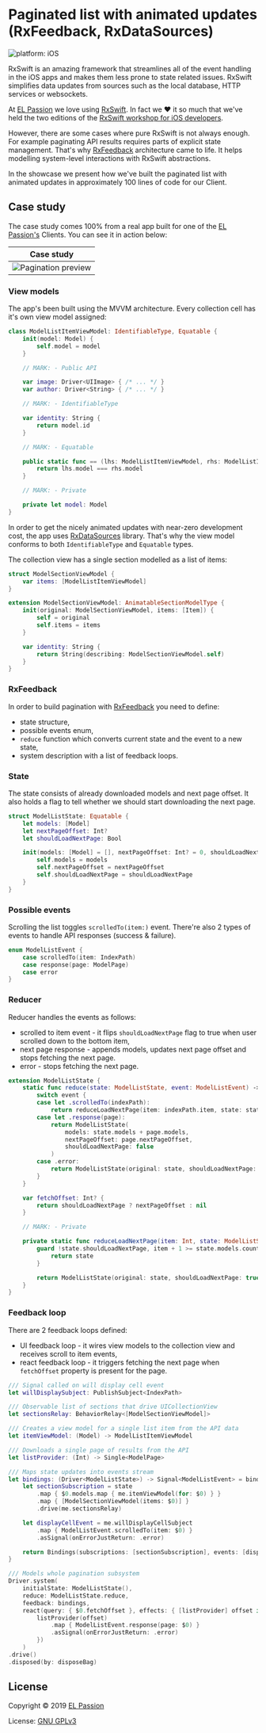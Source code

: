 # Paginated list with animated updates (RxFeedback, RxDataSources) 

![platform: iOS](https://img.shields.io/badge/platform-iOS-blue.svg)

RxSwift is an amazing framework that streamlines all of the event handling in the iOS apps and makes them less prone to state related issues. RxSwift simplifies data updates from sources such as the local database, HTTP services or websockets.

At [EL Passion](https://www.elpassion.com) we love using [RxSwift](https://github.com/ReactiveX/RxSwift). In fact we :heart: it so much that we've held the two editions of the [RxSwift workshop for iOS developers](https://edu.elpassion.com/workshops/rxswift/).

However, there are some cases where pure RxSwift is not always enough. For example paginating API results requires parts of explicit state management. That's why [RxFeedback](https://github.com/NoTests/RxFeedback.swift) architecture came to life. It helps modelling system-level interactions with RxSwift abstractions.

In the showcase we present how we've built the paginated list with animated updates in approximately 100 lines of code for our Client.

## Case study

The case study comes 100% from a real app built for one of the [EL Passion's](https://www.elpassion.com) Clients. You can see it in action below:

|Case study|
|:-:|
|![Pagination preview](preview.gif)|


### View models

The app's been built using the MVVM architecture. Every collection cell has it's own view model assigned:

```swift
class ModelListItemViewModel: IdentifiableType, Equatable {
    init(model: Model) {
        self.model = model
    }

    // MARK: - Public API

    var image: Driver<UIImage> { /* ... */ }
    var author: Driver<String> { /* ... */ }

    // MARK: - IdentifiableType

    var identity: String {
        return model.id
    }

    // MARK: - Equatable

    public static func == (lhs: ModelListItemViewModel, rhs: ModelListItemViewModel) -> Bool {
        return lhs.model === rhs.model
    } 

    // MARK: - Private

    private let model: Model
}
```

In order to get the nicely animated updates with near-zero development cost, the app uses [RxDataSources](https://github.com/RxSwiftCommunity/RxDataSources) library. That's why the view model conforms to both `IdentifiableType` and `Equatable` types. 

The collection view has a single section modelled as a list of items:

```swift
struct ModelSectionViewModel {
    var items: [ModelListItemViewModel]
}

extension ModelSectionViewModel: AnimatableSectionModelType {
    init(original: ModelSectionViewModel, items: [Item]) {
        self = original
        self.items = items
    }

    var identity: String {
        return String(describing: ModelSectionViewModel.self)
    }
}
```

### RxFeedback

In order to build pagination with [RxFeedback](https://github.com/NoTests/RxFeedback.swift) you need to define:

* state structure,
* possible events enum,
* `reduce` function which converts current state and the event to a new state,
* system description with a list of feedback loops.

### State

The state consists of already downloaded models and next page offset. It also holds a flag to tell whether we should start downloading the next page.

```swift
struct ModelListState: Equatable {
    let models: [Model]
    let nextPageOffset: Int?
    let shouldLoadNextPage: Bool

    init(models: [Model] = [], nextPageOffset: Int? = 0, shouldLoadNextPage: Bool = true) {
        self.models = models
        self.nextPageOffset = nextPageOffset
        self.shouldLoadNextPage = shouldLoadNextPage
    }
}
```

### Possible events

Scrolling the list toggles `scrolledTo(item:)` event. There're also 2 types of events to handle API responses (success & failure).

```swift
enum ModelListEvent {
    case scrolledTo(item: IndexPath)
    case response(page: ModelPage)
    case error
}
```

### Reducer

Reducer handles the events as follows:

* scrolled to item event - it flips `shouldLoadNextPage` flag to true when user scrolled down to the bottom item,
* next page response - appends models, updates next page offset and stops fetching the next page.
* error - stops fetching the next page.

```swift
extension ModelListState {
    static func reduce(state: ModelListState, event: ModelListEvent) -> ModelListState {
        switch event {
        case let .scrolledTo(indexPath):
            return reduceLoadNextPage(item: indexPath.item, state: state)
        case let .response(page):
            return ModelListState(
                models: state.models + page.models,
                nextPageOffset: page.nextPageOffset,
                shouldLoadNextPage: false
            )
        case .error:
            return ModelListState(original: state, shouldLoadNextPage: false)
        }
    }

    var fetchOffset: Int? {
        return shouldLoadNextPage ? nextPageOffset : nil
    }

    // MARK: - Private

    private static func reduceLoadNextPage(item: Int, state: ModelListState) -> ModelListState {
        guard !state.shouldLoadNextPage, item + 1 >= state.models.count else {
            return state
        }

        return ModelListState(original: state, shouldLoadNextPage: true)
    }
}
```

### Feedback loop

There are 2 feedback loops defined:

* UI feedback loop - it wires view models to the collection view and receives scroll to item events,
* react feedback loop - it triggers fetching the next page when `fetchOffset` property is present for the page.

```swift
/// Signal called on will display cell event
let willDisplaySubject: PublishSubject<IndexPath>

/// Observable list of sections that drive UICollectionView
let sectionsRelay: BehaviorRelay<[ModelSectionViewModel]>

/// Creates a view model for a single list item from the API data
let itemViewModel: (Model) -> ModelListItemViewModel

/// Downloads a single page of results from the API
let listProvider: (Int) -> Single<ModelPage>

/// Maps state updates into events stream
let bindings: (Driver<ModelListState>) -> Signal<ModelListEvent> = bind(self) { me, state in
    let sectionSubscription = state
        .map { $0.models.map { me.itemViewModel(for: $0) } }
        .map { [ModelSectionViewModel(items: $0)] }
        .drive(me.sectionsRelay)

    let displayCellEvent = me.willDisplayCellSubject
        .map { ModelListEvent.scrolledTo(item: $0) }
        .asSignal(onErrorJustReturn: .error)

    return Bindings(subscriptions: [sectionSubscription], events: [displayCellEvent])
}

/// Models whole pagination subsystem
Driver.system(
    initialState: ModelListState(),
    reduce: ModelListState.reduce,
    feedback: bindings,
    react(query: { $0.fetchOffset }, effects: { [listProvider] offset in
        listProvider(offset)
            .map { ModelListEvent.response(page: $0) }
            .asSignal(onErrorJustReturn: .error)
        })
    )
.drive()
.disposed(by: disposeBag)
```

## License

Copyright © 2019 [EL Passion](https://www.elpassion.com)

License: [GNU GPLv3](../../LICENSE)